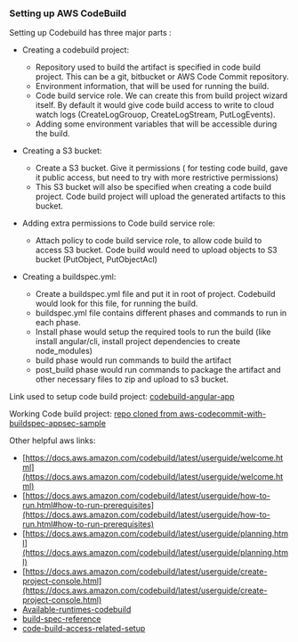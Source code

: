 ### Setting up AWS CodeBuild
Setting up Codebuild has three major parts :

- Creating a codebuild project: 
  - Repository used to build the artifact is specified in code build project. This can be a git, bitbucket or AWS Code Commit repository.
  - Environment information, that will be used for running the build.
  - Code build service role. We can create this from build project wizard itself. By default it would give code build access to write to cloud watch logs (CreateLogGrouop, CreateLogStream, PutLogEvents).
  - Adding some environment variables that will be accessible during the build.
 
- Creating a S3 bucket:
  - Create a S3 bucket. Give it permissions ( for testing code build, gave it public access, but need to try with more restrictive permissions)
  - This S3 bucket will also be specified when creating a code build project. Code build project will upload the generated artifacts to this bucket.

- Adding extra permissions to Code build service role:
  - Attach policy to code build service role, to allow code build to access S3 bucket. Code build would need to upload objects to S3 bucket (PutObject, PutObjectAcl)

- Creating a buildspec.yml:
  - Create a buildspec.yml file and put it in root of project. Codebuild would look for this file, for running the build.
  - buildspec.yml file contains different phases and commands to run in each phase. 
  - Install phase would setup the required tools to run the build (like install angular/cli, install project dependencies to create node_modules)
  - build phase would run commands to build the artifact
  - post_build phase would run commands to package the artifact and other necessary files to zip and upload to s3 bucket.


Link used to setup code build project:
[codebuild-angular-app](https://blog.shikisoft.com/bitbucket-aws-codebuild-angular/)

Working Code build project:
[repo cloned from aws-codecommit-with-buildspec-appsec-sample](https://github.com/ArchitPandey/tinyurl-ui-with-codecommit-build-deploy)

Other helpful aws links:
- [https://docs.aws.amazon.com/codebuild/latest/userguide/welcome.html](https://docs.aws.amazon.com/codebuild/latest/userguide/welcome.html)
- [https://docs.aws.amazon.com/codebuild/latest/userguide/how-to-run.html#how-to-run-prerequisites](https://docs.aws.amazon.com/codebuild/latest/userguide/how-to-run.html#how-to-run-prerequisites)
- [https://docs.aws.amazon.com/codebuild/latest/userguide/planning.html](https://docs.aws.amazon.com/codebuild/latest/userguide/planning.html)
- [https://docs.aws.amazon.com/codebuild/latest/userguide/create-project-console.html](https://docs.aws.amazon.com/codebuild/latest/userguide/create-project-console.html)
- [Available-runtimes-codebuild](https://docs.aws.amazon.com/codebuild/latest/userguide/available-runtimes.html)
- [build-spec-reference](https://docs.aws.amazon.com/codebuild/latest/userguide/build-spec-ref.html)
- [code-build-access-related-setup](https://docs.aws.amazon.com/codebuild/latest/userguide/setting-up.html#setting-up-service-role)
